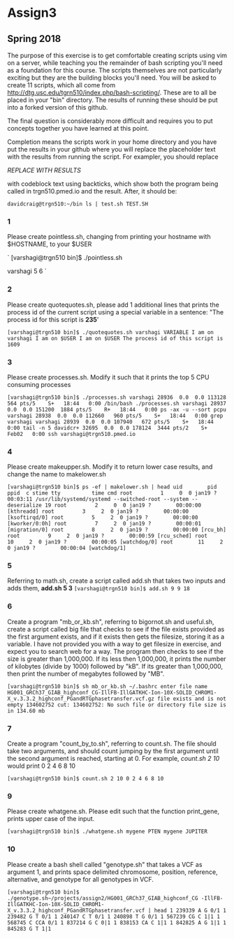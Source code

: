 # Assign3
## Spring 2018

The purpose of this exercise is to get comfortable creating scripts using vim on a server, while teaching you the remainder of bash scripting you'll need as a foundation for this course. The scripts themselves are not particularly exciting but they are the building blocks you'll need.  You will be asked to create 11 scripts, which all come from http://dtg.usc.edu/tgrn510/index.php/bash-scripting/.  These are to all be placed in your "bin" directory. The results of running these should be put into a forked version of this github. 

The final question is considerably more difficult and requires you to put concepts together you have learned at this point.

 Completion means the scripts work in your home directory and you have put the results in your github where you will replace the placeholder text with the results from running the script. For exampler, you should replace

*REPLACE WITH RESULTS*

with codeblock text using backticks, which show both the program being called in trgn510.pmed.io and the result.  After, it should be:

`
davidcraig@trgn510:~/bin ls | test.sh
TEST.SH
`

### 1
Please create pointless.sh, changing from printing your hostname with $HOSTNAME, to your $USER

`
[varshagi@trgn510 bin]$ ./pointless.sh

varshagi
5
6
`

### 2
Please create quotequotes.sh, please add 1 additional lines that prints the process id of the current script using a special variable in a sentence: "The process id for this script is **235**'

`
[varshagi@trgn510 bin]$ ./quotequotes.sh
varshagi
VARIABLE
I am on varshagi
I am on $USER
I am on $USER
The process id of this script is 1609
`

### 3
Please create processes.sh.  Modify it such that it prints the top 5 CPU consuming processes

`
[varshagi@trgn510 bin]$ ./processes.sh
varshagi 28936  0.0  0.0 113128   564 pts/5    S+   18:44   0:00 /bin/bash ./processes.sh
varshagi 28937  0.0  0.0 151200  1884 pts/5    R+   18:44   0:00 ps -ax -u --sort pcpu
varshagi 28938  0.0  0.0 112660   960 pts/5    S+   18:44   0:00 grep varshagi
varshagi 28939  0.0  0.0 107940   672 pts/5    S+   18:44   0:00 tail -n 5
davidcr+ 32695  0.0  0.0 178124  3444 pts/2    S+   Feb02   0:00 ssh varshagi@trgn510.pmed.io
`
### 4
Please create makeupper.sh.  Modify it to return lower case results, and change the name to makelower.sh

`
[varshagi@trgn510 bin]$ ps -ef | makelower.sh | head
uid        pid  ppid  c stime tty          time cmd
root         1     0  0 jan19 ?        00:03:11 /usr/lib/systemd/systemd --switched-root --system --deserialize 19
root         2     0  0 jan19 ?        00:00:00 [kthreadd]
root         3     2  0 jan19 ?        00:00:00 [ksoftirqd/0]
root         5     2  0 jan19 ?        00:00:00 [kworker/0:0h]
root         7     2  0 jan19 ?        00:00:01 [migration/0]
root         8     2  0 jan19 ?        00:00:00 [rcu_bh]
root         9     2  0 jan19 ?        00:00:59 [rcu_sched]
root        10     2  0 jan19 ?        00:00:05 [watchdog/0]
root        11     2  0 jan19 ?        00:00:04 [watchdog/1]
`

### 5
Referring to math.sh, create a script called add.sh that takes two inputs and adds them, **add.sh 5 3** 
`
[varshagi@trgn510 bin]$ add.sh 9 9
18
`

### 6
Create a program "mb_or_kb.sh", referring to bigornot.sh and useful.sh, create a script called big file that checks to see if the file exists provided as the first argument exists, and if it exists then gets the filesize, storing it as a variable. I have not provided you with a way to get filesize in exercise, and expect you to search web for a way.  The program then checks to see if the size is greater than 1,000,000.  If its less then 1,000,000, it prints the number of kilobytes (divide by 1000) followed by "kB".  If its greater than 1,000,000, then print the number of megabytes followed by "MB".

`
[varshagi@trgn510 bin]$ sh mb_or_kb.sh ~/.bashrc
 enter file name
HG001_GRCh37_GIAB_highconf_CG-IllFB-IllGATKHC-Ion-10X-SOLID_CHROM1-X_v.3.3.2_highconf_PGandRTGphasetransfer.vcf.gz
 file exists and is not empty
134602752
cut: 134602752: No such file or directory
file size is in 134.60 mb
`

### 7
Create a program "count_by_to.sh", referring to count.sh.  The file should take two arguments, and should count jumping by the first argument until the second argument is reached, starting at 0.  For example, *count.sh 2 10* would print 0 2 4 6 8 10

`
[varshagi@trgn510 bin]$ count.sh 2 10
0
2
4
6
8
10
`

### 9
Please create whatgene.sh.  Please edit such that the function print_gene, prints upper case of the input.

`
[varshagi@trgn510 bin]$ ./whatgene.sh
mygene PTEN
mygene JUPITER
`

### 10
Please create a bash shell called "genotype.sh" that takes a VCF as argument 1, and prints space delimited chromosome, position, reference, alternative, and genotype for all genotypes in VCF.

`
[varshagi@trgn510 bin]$ ./genotype.sh~/projects/assign2/HG001_GRCh37_GIAB_highconf_CG
-IllFB-IllGATKHC-Ion-10X-SOLID_CHROM1-X_v.3.3.2_highconf_PGandRTGphasetransfer.vcf | head 1 239339 A G 0/1 1 239482 G T 0/1 1 240147 C T 0/1 1 240898 T G 0/1 1 567239 CG C 1|1 1 568745 C CCA 0/1 1 837214 G C 0|1 1 838153 CA C 1|1 1 842825 A G 1|1 1 845283 G T 1|1
`
